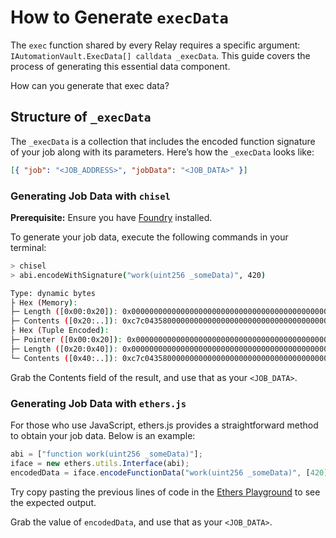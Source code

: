 # How to Generate `execData`

The `exec` function shared by every Relay requires a specific argument: `IAutomationVault.ExecData[] calldata _execData`. This guide covers the process of generating this essential data component.

How can you generate that exec data?

## Structure of `_execData`

The `_execData` is a collection that includes the encoded function signature of your job along with its parameters. Here’s how the `_execData` looks like:

```json
[{ "job": "<JOB_ADDRESS>", "jobData": "<JOB_DATA>" }]
```

### Generating Job Data with `chisel`

**Prerequisite:** Ensure you have [Foundry](https://book.getfoundry.sh/getting-started/installation) installed.

To generate your job data, execute the following commands in your terminal:

```bash
> chisel
> abi.encodeWithSignature("work(uint256 _someData)", 420)

Type: dynamic bytes
├ Hex (Memory):
├─ Length ([0x00:0x20]): 0x0000000000000000000000000000000000000000000000000000000000000024
├─ Contents ([0x20:..]): 0xc7c0435800000000000000000000000000000000000000000000000000000000000001a400000000000000000000000000000000000000000000000000000000
├ Hex (Tuple Encoded):
├─ Pointer ([0x00:0x20]): 0x0000000000000000000000000000000000000000000000000000000000000020
├─ Length ([0x20:0x40]): 0x0000000000000000000000000000000000000000000000000000000000000024
└─ Contents ([0x40:..]): 0xc7c0435800000000000000000000000000000000000000000000000000000000000001a400000000000000000000000000000000000000000000000000000000 <-- YOUR NEEDED DATA
```

Grab the Contents field of the result, and use that as your `<JOB_DATA>`.


### Generating Job Data with `ethers.js`

For those who use JavaScript, ethers.js provides a straightforward method to obtain your job data. Below is an example:
```js
abi = ["function work(uint256 _someData)"];
iface = new ethers.utils.Interface(abi);
encodedData = iface.encodeFunctionData("work(uint256 _someData)", [420]);
```

Try copy pasting the previous lines of code in the [Ethers Playground](https://playground.ethers.org/) to see the expected output.

Grab the value of `encodedData`, and use that as your `<JOB_DATA>`.